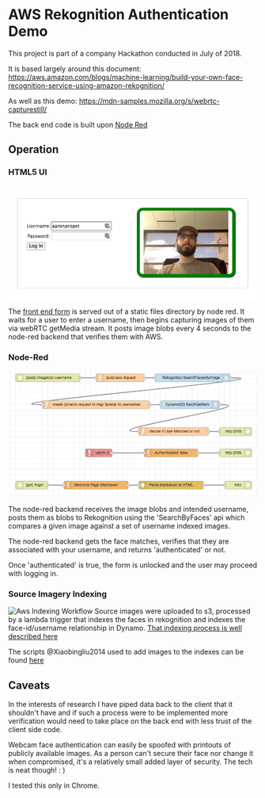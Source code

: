 # AWS Rekognition Authentication Demo

This project is part of a company Hackathon conducted in July of 2018. 

It is based largely around this document:
https://aws.amazon.com/blogs/machine-learning/build-your-own-face-recognition-service-using-amazon-rekognition/

As well as this demo:
https://mdn-samples.mozilla.org/s/webrtc-capturestill/

The back end code is built upon [Node Red](https://nodered.org)


## Operation

### HTML5 UI
![Authenticated Form](images/authenticated.png)

The [front end form](static/index.html) is served out of a static files directory by node red.  It waits for a user to enter a username, then begins capturing images of them via webRTC getMedia stream.  It posts image blobs every 4 seconds to the node-red backend that verifies them with AWS.

### Node-Red
![Node-Red Flow](images/node-red-flow.png)

The node-red backend receives the image blobs and intended username,  posts them as blobs to Rekognition using the 'SearchByFaces' api which compares a given image against a set of username indexed images.  

The node-red backend gets the face matches, verifies that they are associated with your username, and returns 'authenticated' or not.

Once 'authenticated' is true, the form is unlocked and the user may proceed with logging in.   


### Source Imagery Indexing
![Aws Indexing Workflow](https://d2908q01vomqb2.cloudfront.net/f1f836cb4ea6efb2a0b1b99f41ad8b103eff4b59/2017/08/15/face_recognition_1_1_1.gif)
Source images were uploaded to s3, processed by a lambda trigger that indexes the faces in rekognition and indexes the face-id/username relationship in Dynamo.  [That indexing process is well described here](https://aws.amazon.com/blogs/machine-learning/build-your-own-face-recognition-service-using-amazon-rekognition/)

The scripts @Xiaobingliu2014 used to add images to the indexes can be found [here](indexing/)

## Caveats

In the interests of research I have piped data back to the client that it shouldn't have and if such a process were to be implemented more verification would need to take place on the back end with less trust of the client side code.

Webcam face authentication can easily be spoofed with printouts of publicly available images.  As a person can't secure their face nor change it when compromised, it's a relatively small added layer of security.  The tech is neat though!  : )

I tested this only in Chrome.

